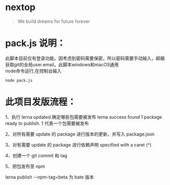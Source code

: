# nextop

> We build dreams for future forever

# pack.js 说明：
此脚本目前仅有登录功能，因考虑到密码需要保密，所以密码需要手动输入，邮箱获取git的全局user.email。此脚本windows和macOS通用
<br>
node命令运行,在控制台输入
```nodejs
node pack.js
```

# 此项目发版流程：
1、执行 lerna updated 确定哪些包需要被发布
lerna success found 1 package ready to publish. 1 代表一个包需要被发布

2、对所有需要 update 的 package 进行版本的更新，并写入 package.json

3、对有需要 update 的 package 进行依赖声明 specified with a caret (^)

4、创建一个 git commit 和 tag

5、把包发布至 npm

lerna publish --npm-tag=beta 为 bate 版本